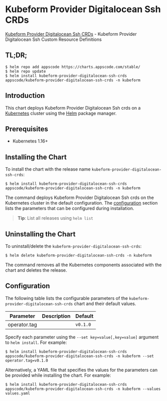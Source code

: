 # Kubeform Provider Digitalocean Ssh CRDs

[Kubeform Provider Digitalocean Ssh CRDs](https://github.com/kubeform) - Kubeform Provider Digitalocean Ssh Custom Resource Definitions

## TL;DR;

```console
$ helm repo add appscode https://charts.appscode.com/stable/
$ helm repo update
$ helm install kubeform-provider-digitalocean-ssh-crds appscode/kubeform-provider-digitalocean-ssh-crds -n kubeform
```

## Introduction

This chart deploys Kubeform Provider Digitalocean Ssh crds on a [Kubernetes](http://kubernetes.io) cluster using the [Helm](https://helm.sh) package manager.

## Prerequisites

- Kubernetes 1.16+

## Installing the Chart

To install the chart with the release name `kubeform-provider-digitalocean-ssh-crds`:

```console
$ helm install kubeform-provider-digitalocean-ssh-crds appscode/kubeform-provider-digitalocean-ssh-crds -n kubeform
```

The command deploys Kubeform Provider Digitalocean Ssh crds on the Kubernetes cluster in the default configuration. The [configuration](#configuration) section lists the parameters that can be configured during installation.

> **Tip**: List all releases using `helm list`

## Uninstalling the Chart

To uninstall/delete the `kubeform-provider-digitalocean-ssh-crds`:

```console
$ helm delete kubeform-provider-digitalocean-ssh-crds -n kubeform
```

The command removes all the Kubernetes components associated with the chart and deletes the release.

## Configuration

The following table lists the configurable parameters of the `kubeform-provider-digitalocean-ssh-crds` chart and their default values.

|  Parameter   | Description | Default  |
|--------------|-------------|----------|
| operator.tag |             | `v0.1.0` |


Specify each parameter using the `--set key=value[,key=value]` argument to `helm install`. For example:

```console
$ helm install kubeform-provider-digitalocean-ssh-crds appscode/kubeform-provider-digitalocean-ssh-crds -n kubeform --set operator.tag=v0.1.0
```

Alternatively, a YAML file that specifies the values for the parameters can be provided while
installing the chart. For example:

```console
$ helm install kubeform-provider-digitalocean-ssh-crds appscode/kubeform-provider-digitalocean-ssh-crds -n kubeform --values values.yaml
```

